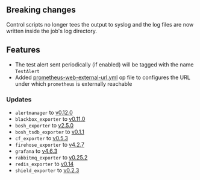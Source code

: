## Breaking changes

Control scripts no longer tees the output to syslog and the log files are now written inside the job's log directory.

## Features

* The test alert sent periodically (if enabled) will be tagged with the name `TestAlert`
* Added [prometheus-web-external-url.yml](https://github.com/bosh-prometheus/prometheus-boshrelease/blob/master/manifests/operators/prometheus-web-external-url.yml) op file to configures the URL under which `prometheus` is externally reachable

### Updates

* `alertmanager` to [v0.12.0](https://github.com/prometheus/alertmanager/releases/tag/v0.12.0)
* `blackbox_exporter` to [v0.11.0](https://github.com/prometheus/blackbox_exporter/releases/tag/v0.11.0)
* `bosh_exporter` to [v2.5.0](https://github.com/bosh-prometheus/bosh_exporter/releases/tag/v2.5.0)
* `bosh_tsdb_exporter` to [v0.1.1](https://github.com/bosh-prometheus/bosh_tsdb_exporter/releases/tag/v0.1.1)
* `cf_exporter` to [v0.5.3](https://github.com/bosh-prometheus/cf_exporter/releases/tag/v0.5.3)
* `firehose_exporter` to [v4.2.7](https://github.com/bosh-prometheus/firehose_exporter/releases/tag/v4.2.7)
* `grafana` to [v4.6.3](https://github.com/grafana/grafana/releases/tag/v4.6.3)
* `rabbitmq_exporter` to [v0.25.2](https://github.com/kbudde/rabbitmq_exporter/releases/tag/v0.25.2)
* `redis_exporter` to [v0.14](https://github.com/oliver006/redis_exporter/releases/tag/v0.14)
* `shield_exporter` to [v0.2.3](https://github.com/bosh-prometheus/shield_exporter/releases/tag/v0.2.3)
